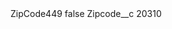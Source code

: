<?xml version="1.0" encoding="UTF-8"?>
<CustomMetadata xmlns="http://soap.sforce.com/2006/04/metadata" xmlns:xsi="http://www.w3.org/2001/XMLSchema-instance" xmlns:xsd="http://www.w3.org/2001/XMLSchema">
    <label>ZipCode449</label>
    <protected>false</protected>
    <values>
        <field>Zipcode__c</field>
        <value xsi:type="xsd:string">20310</value>
    </values>
</CustomMetadata>

